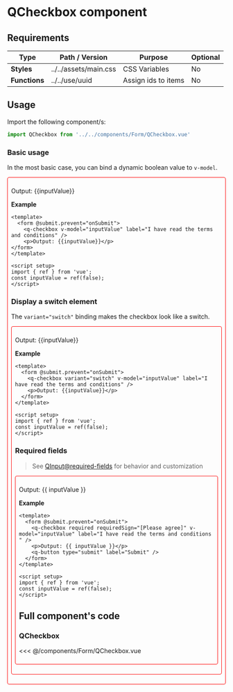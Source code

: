 <script setup>
import { ref } from 'vue';

import QCheckbox from '../../components/Form/QCheckbox.vue'
import QButton from '../../components/Form/QButton.vue';

const inputValue = ref(false);
const onSubmit = () => alert(`Your input: ${inputValue.value}`);
</script>

<style>
@import '../../.vitepress/theme/main.css'
</style>

# QCheckbox component


## Requirements

| Type          | Path / Version        | Purpose             | Optional |
| ------------- | --------------------- | ------------------- | -------- |
| **Styles**    | ../../assets/main.css | CSS Variables       | No       |
| **Functions** | ../../use/uuid        | Assign ids to items | No       |

## Usage

Import the following component/s:

```javascript
import QCheckbox from '../../components/Form/QCheckbox.vue'
```

### Basic usage

In the most basic case, you can bind a dynamic boolean value to `v-model`.

<form @submit.prevent="onSubmit"  style="padding:0.5rem;border:1px solid red;border-radius:4px;">
  <q-checkbox v-model="inputValue" label="I have read the terms and conditions" />
  <p>Output: {{inputValue}}</p>
</form>

**Example**

```vue
<template>
  <form @submit.prevent="onSubmit">
    <q-checkbox v-model="inputValue" label="I have read the terms and conditions" />
    <p>Output: {{inputValue}}</p>
</form>
</template>

<script setup>
import { ref } from 'vue';
const inputValue = ref(false);
</script>
```

### Display a switch element

The `variant="switch"` binding makes the checkbox look like a switch.

<form @submit.prevent="onSubmit"  style="padding:0.5rem;border:1px solid red;border-radius:4px;">
  <q-checkbox variant="switch" v-model="inputValue" label="I have read the terms and conditions" />
  <q-button type="submit" label="Submit" />
  <p>Output: {{inputValue}}</p>
</form>

**Example**

```vue
<template>
  <form @submit.prevent="onSubmit">
    <q-checkbox variant="switch" v-model="inputValue" label="I have read the terms and conditions" />
    <p>Output: {{inputValue}}</p>
  </form>
</template>

<script setup>
import { ref } from 'vue';
const inputValue = ref(false);
</script>
```

### Required fields

> See [QInput@required-fields](input.md#required-fields) for behavior and customization

<form @submit.prevent="onSubmit" style="padding:0.5rem;border:1px solid red;border-radius:4px;">
  <q-checkbox required requiredSign="[Please agree]" v-model="inputValue" label="I have read the terms and conditions " />
  <p>Output: {{ inputValue }}</p>
  <q-button type="submit" label="Submit" />
</form>

**Example**

```vue
<template>
  <form @submit.prevent="onSubmit">
    <q-checkbox required requiredSign="[Please agree]" v-model="inputValue" label="I have read the terms and conditions " />
    <p>Output: {{ inputValue }}</p>
    <q-button type="submit" label="Submit" />
  </form>
</template>

<script setup>
import { ref } from 'vue';
const inputValue = ref(false);
</script>
```

## Full component's code

### QCheckbox

<<< @/components/Form/QCheckbox.vue
